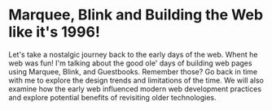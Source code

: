 # Marquee, Blink and Building the Web like it's 1996!

Let's take a nostalgic journey back to the early days of the web. Whent he web was fun! I'm talking about the good ole' days of building web pages using Marquee, Blink, and Guestbooks. Remember those? Go back in time with me to explore the design trends and limitations of the time. We will also examine how the early web influenced modern web development practices and explore potential benefits of revisiting older technologies.

